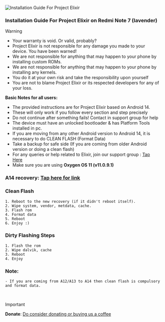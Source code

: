 ![Installation Guide For Project Elixir](https://i.imgur.com/42LxtAl.png)

### Installation Guide For Project Elixir on Redmi Note 7 (lavender)

> [!Warning]
> * Your warranty is void. Or valid, probably?
> * Project Elixir is not responsible for any damage you made to your device. You have been warned!
> * We are not responsible for anything that may happen to your phone by installing custom ROMs.
> * We are not responsible for anything that may happen to your phone by installing any kernels.
> * You do it at your own risk and take the responsibility upon yourself
> * You are not to blame Project Elixir or its respected developers for any of your loss.
>
> **Basic Notes for all users:**  
> * The provided instructions are for Project Elixir based on Android 14.
> * These will only work if you follow every section and step precisely
> * Do not continue after something fails! Contact in support group for help
> * The device must have an unlocked bootloader & has Platform Tools installed in pc.
> * If you are moving from any other Android version to Android 14, it is necessary to do CLEAN FLASH (Format Data)
> * Take a backup for safe side (If you are coming from older Android version or doing a clean flash)
> * For any queries or help related to Elixir, join our support group : [Tap Here](https://telegram.me/Elixir_Discussion)
> * Make sure you are using **Oxygen OS 11 (v11.0.9.1)**


### A14 recovery: [Tap here for link](https://sourceforge.net/projects/lc-dev/files/lavender/TWRP-recovery-erofs-dynamic-partitions-230713.img/download)

### Clean Flash
```
1. Reboot to the new recovery (if it didn't reboot itself).
2. Wipe system, vendor, metdata, cache.
3. Flash rom
4. Format data
5. Reboot
6. Enjoy :)
```

### Dirty Flashing Steps

```
1. Flash the rom
2. Wipe dalvik, cache
3. Reboot
4. Enjoy
```

### Note:
```
- If you are coming from A12/A13 to A14 then clean flash is compulsory and format data.
```

<br>

> [!Important]
> **Donate**: [Do consider donating or buying us a coffee](https://projectelixiros.com/donate)
